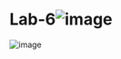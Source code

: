# Lab-6![image](https://user-images.githubusercontent.com/111125149/236711954-e056d502-1604-4521-86cd-50f6de02a9ba.png)
![image](https://user-images.githubusercontent.com/111125149/236711995-29f32717-99c4-48a1-be42-aadaa3287ce0.png)

